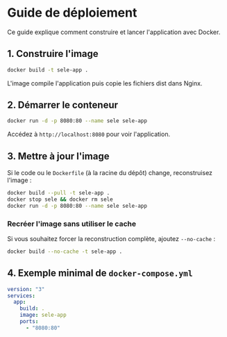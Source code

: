 # Guide de déploiement

Ce guide explique comment construire et lancer l'application avec Docker.

## 1. Construire l'image

```bash
docker build -t sele-app .
```

L'image compile l'application puis copie les fichiers dist dans Nginx.

## 2. Démarrer le conteneur

```bash
docker run -d -p 8080:80 --name sele sele-app
```

Accédez à `http://localhost:8080` pour voir l'application.

## 3. Mettre à jour l'image

Si le code ou le `Dockerfile` (à la racine du dépôt) change, reconstruisez l'image :

```bash
docker build --pull -t sele-app .
docker stop sele && docker rm sele
docker run -d -p 8080:80 --name sele sele-app
```

### Recréer l'image sans utiliser le cache

Si vous souhaitez forcer la reconstruction complète, ajoutez `--no-cache` :

```bash
docker build --no-cache -t sele-app .
```

## 4. Exemple minimal de `docker-compose.yml`

```yaml
version: "3"
services:
  app:
    build: .
    image: sele-app
    ports:
      - "8080:80"
```
